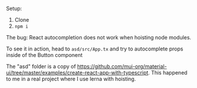 Setup:
1. Clone
2. `npm i`

The bug:
React autocompletion does not work when hoisting node modules.

To see it in action, head to `asd/src/App.tx` and try to autocomplete props inside of the Button component

The "asd" folder is a copy of https://github.com/mui-org/material-ui/tree/master/examples/create-react-app-with-typescript.
This happened to me in a real project where I use lerna with hoisting.

